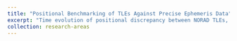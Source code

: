 ```yaml
---
title: "Positional Benchmarking of TLEs Against Precise Ephemeris Data"
excerpt: "Time evolution of positional discrepancy between NORAD TLEs, Supplemental TLEs (Celestrak) and Operator Ephemeris Data (GNSS). <br/><img src='/images/SUPvsGPvsOp_06022023.png'>"
collection: research-areas
---
```


